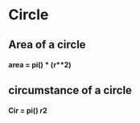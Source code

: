 # Circle

## Area of a circle

#### area = pi() * (r**2)

## circumstance of a circle

#### Cir = pi() *r*2


